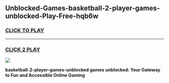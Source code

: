 
## Unblocked-Games-basketball-2-player-games-unblocked-Play-Free-hqb6w
<h3>
<a href="https://clearcache.space/e2bc6b?title=basketball-2-player-games-unblocked&ref=21A">CLICK TO PLAY</a></h3>
<hr>

<h3>
<a href="https://clearcache.space/e2bc6b?title=basketball-2-player-games-unblocked&ref=21A">CLICK 2 PLAY</a>
  
</h3>

<a href="https://clearcache.space/e2bc6b?title=basketball-2-player-games-unblocked&ref=21A"><img src="https://clearcache.store/games.png"></a>


**basketball-2-player-games-unblocked games unblocked: Your Gateway to Fun and Accessible Online Gaming**
